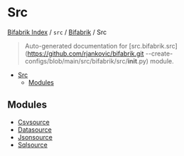 # Src

[Bifabrik Index](../../../README.md#bifabrik-index) /
`src` /
[Bifabrik](../index.md#bifabrik) /
Src

> Auto-generated documentation for [src.bifabrik.src](https://github.com/rjankovic/bifabrik.git --create-configs/blob/main/src/bifabrik/src/__init__.py) module.

- [Src](#src)
  - [Modules](#modules)

## Modules

- [Csvsource](./CsvSource.md)
- [Datasource](./DataSource.md)
- [Jsonsource](./JsonSource.md)
- [Sqlsource](./SqlSource.md)